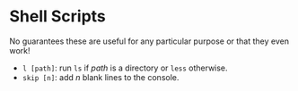 # Shell Scripts

No guarantees these are useful for any particular purpose or that they even work!

* `l [path]`: run `ls` if _path_ is a directory or `less` otherwise.
* `skip [n]`: add _n_ blank lines to the console.
